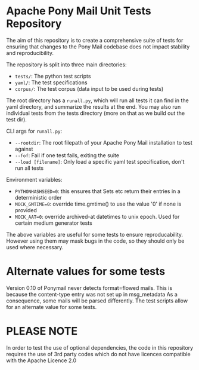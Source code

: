 # Apache Pony Mail Unit Tests Repository

The aim of this repository is to create a comprehensive suite of tests for ensuring 
that changes to the Pony Mail codebase does not impact stability and reproducibility.

The repository is split into three main directories:

- `tests/`: The python test scripts
- `yaml/`: The test specifications
- `corpus/`: The test corpus (data input to be used during tests)

The root directory has a `runall.py`, which will run all tests it can find in the 
yaml directory, and summarize the results at the end. You may also run individual 
tests from the tests directory (more on that as we build out the test dir).

CLI args for `runall.py`:
- `--rootdir`: The root filepath of your Apache Pony Mail installation to test against
- `--fof`: Fail if one test fails, exiting the suite
- `--load [filename]`: Only load a specific yaml test specification, don't run all tests

Environment variables:
- `PYTHONHASHSEED=0`: this ensures that Sets etc return their entries in a deterministic order
- `MOCK_GMTIME=0`: override time.gmtime() to use the value '0' if none is provided
- `MOCK_AAT=0`: override archived-at datetimes to unix epoch. Used for certain medium generator tests
  
The above variables are useful for some tests to ensure reproducability.
However using them may mask bugs in the code, so they should only be used where necessary.

Alternate values for some tests
===============================
Version 0.10 of Ponymail never detects format=flowed mails.
This is because the content-type entry was not set up in msg_metadata
As a consequence, some mails will be parsed differently.
The test scripts allow for an alternate value for some tests.

PLEASE NOTE
===========
In order to test the use of optional dependencies, the code in this repository requires
the use of 3rd party codes which do not have licences compatible with the Apache Licence 2.0
